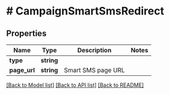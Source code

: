 # # CampaignSmartSmsRedirect

## Properties

Name | Type | Description | Notes
------------ | ------------- | ------------- | -------------
**type** | **string** |  |
**page_url** | **string** | Smart SMS page URL |

[[Back to Model list]](../../README.md#models) [[Back to API list]](../../README.md#endpoints) [[Back to README]](../../README.md)
